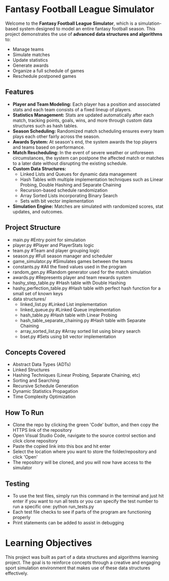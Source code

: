 # Fantasy Football League Simulator

Welcome to the **Fantasy Football League Simulator**, which is a simulation-based system designed to model an entire fantasy football season. This project demonstrates the use of **advanced data structures and algorithms** to:
- Manage teams
- Simulate matches
- Update statistics
- Generate awards
- Organize a full schedule of games
- Reschedule postponed games

## Features
- **Player and Team Modeling:** Each player has a position and associated stats and each team consists of a fixed lineup of players.
- **Statistics Management:** Stats are updated automatically after each match, tracking points, goals, wins, and more through custom data structures such as hash tables.
- **Season Scheduling:** Randomized match scheduling ensures every team plays each other fairly across the season.
- **Awards System:** At season's end, the system awards the top players and teams based on performance.
- **Match Rescheduling:** In the event of severe weather or unforeseen circumstances, the system can postpone the affected match or matches to a later date without disrupting the existing schedule.
- **Custom Data Structures:**
  - Linked Lists and Queues for dynamic data management
  - Hash Tables with multiple implementation techniques such as Linear Probing, Double Hashing and Separate Chaining
  - Recursion-based schedule randomization
  - Array Sorted Lists incorporating Binary Search
  - Sets with bit vector implementation
- **Simulation Engine:** Matches are simulated with randomized scores, stat updates, and outcomes.

## Project Structure
- main.py #Entry point for simulation
- player.py #Player and PlayerStats logic
- team.py #Team and player grouping logic
- season.py #Full season manager and scheduler
- game_simulator.py #Simulates games between the teams
- constants.py #All the fixed values used in the program
- random_gen.py #Random generator used for the match simulation
- awards.py #Represents player and team rewards system
- hashy_step_table.py #Hash table with Double Hashing
- hashy_perfection_table.py #Hash table with perfect hash function for a small set of known keys
- data structures/
  - linked_list.py #Linked List implementation
  - linked_queue.py #Linked Queue implementation
  - hash_table.py #Hash table with Linear Probing
  - hash_table_separate_chaining.py #Hash table with Separate Chaining
  - array_sorted_list.py #Array sorted list using binary search
  - bset.py #Sets using bit vector implementation

## Concepts Covered
- Abstract Data Types (ADTs)
- Linked Structures
- Hashing Techniques (Linear Probing, Separate Chaining, etc)
- Sorting and Searching
- Recursive Schedule Generation
- Dynamic Statistics Propagation
- Time Complexity Optimization

## How To Run
- Clone the repo by clicking the green 'Code' button, and then copy the HTTPS link of the repository
- Open Visual Studio Code, navigate to the source control section and click clone repository
- Paste the copied link into this box and hit enter
- Select the location where you want to store the folder/repository and click 'Open'
- The repository will be cloned, and you will now have access to the simulator

## Testing
- To use the test files, simply run this command in the terminal and just hit enter if you want to run all tests or you can specify the test number to run a specific one: python run_tests.py
- Each test file checks to see if parts of the program are functioning properly
- Print statements can be added to assist in debugging

# Learning Objectives
This project was built as part of a data structures and algorithms learning project. The goal is to reinforce concepts through a creative and engaging sport simulation environment that makes use of these data structures effectively.


